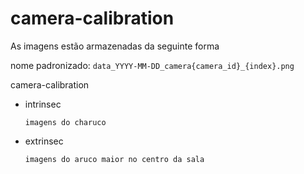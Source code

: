 # camera-calibration
As imagens estão armazenadas da seguinte forma

nome padronizado:
`data_YYYY-MM-DD_camera{camera_id}_{index}.png`

camera-calibration

  - intrinsec
  
      `imagens do charuco`
      
  - extrinsec
  
      `imagens do aruco maior no centro da sala`
